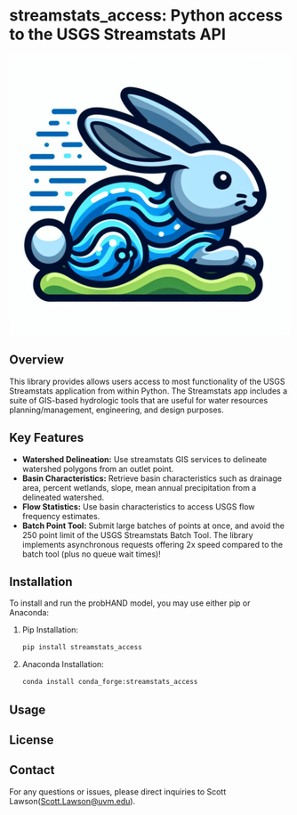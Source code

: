 # streamstats_access: Python access to the USGS Streamstats API

![ProbHAND Logo](/images/logo.jpg)

## Overview

This library provides allows users access to most functionality of the USGS Streamstats application from within Python.  The Streamstats app includes a suite of GIS-based hydrologic tools that are useful for water resources planning/management, engineering, and design purposes.

## Key Features

- **Watershed Delineation:** Use streamstats GIS services to delineate watershed polygons from an outlet point.
- **Basin Characteristics:** Retrieve basin characteristics such as drainage area, percent wetlands, slope, mean annual precipitation from a delineated watershed.
- **Flow Statistics:** Use basin characteristics to access USGS flow frequency estimates.
- **Batch Point Tool:** Submit large batches of points at once, and avoid the 250 point limit of the USGS Streamstats Batch Tool.  The library implements asynchronous requests offering 2x speed compared to the batch tool (plus no queue wait times)!

## Installation

To install and run the probHAND model, you may use either pip or Anaconda:

1. Pip Installation:
    ```sh
    pip install streamstats_access
    ```
2. Anaconda Installation:
    ```bash
    conda install conda_forge:streamstats_access
    ```


## Usage




## License



## Contact

For any questions or issues, please direct inquiries to Scott Lawson([Scott.Lawson@uvm.edu](mailto:Scott.Lawson@uvm.edu)).